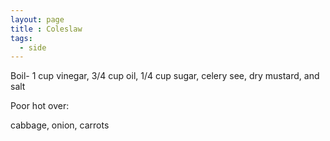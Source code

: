 ```yaml
---
layout: page
title : Coleslaw
tags:
  - side
---
```


Boil- 1 cup vinegar, 3/4 cup oil, 1/4 cup sugar, celery see, dry mustard, and salt

Poor hot over:

cabbage, onion, carrots


